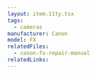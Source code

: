 ```yaml
---
layout: item.11ty.tsx
tags:
  - cameras
manufacturer: Canon
model: FX
relatedFiles:
  - canon-fx-repair-manual
relatedLinks:
---
```


